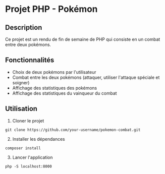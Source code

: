 # Projet PHP - Pokémon

## Description

Ce projet est un rendu de fin de semaine de PHP qui consiste en un combat entre deux pokémons.

## Fonctionnalités

- Choix de deux pokémons par l'utilisateur
- Combat entre les deux pokémons (attaquer, utiliser l'attaque spéciale et soigner)
- Affichage des statistiques des pokémons
- Affichage des statistiques du vainqueur du combat

## Utilisation

1. Cloner le projet

```
git clone https://github.com/your-username/pokemon-combat.git
```

2. Installer les dépendances

```
composer install
```

3. Lancer l'application

```
php -S localhost:8000
```

